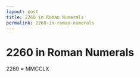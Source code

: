 ```yaml
---
layout: post
title: 2260 in Roman Numerals
permalink: 2260-in-roman-numerals
---
```


# 2260 in Roman Numerals

2260 = MMCCLX
